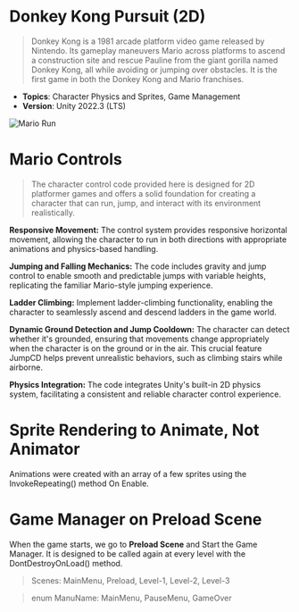 # Donkey Kong Pursuit (2D)

> Donkey Kong is a 1981 arcade platform video game released by Nintendo. Its gameplay maneuvers Mario across platforms to ascend a construction site and rescue Pauline from the giant gorilla named Donkey Kong, all while avoiding or jumping over obstacles. It is the first game in both the Donkey Kong and Mario franchises.

- **Topics**: Character Physics and Sprites, Game Management
- **Version**: Unity 2022.3 (LTS)


![Mario Run](https://github.com/osrbck/DonkeyKong-Pursuit/tree/main/Assets/Sprites/Mario_Run3.png)


# Mario Controls

>The character control code provided here is designed for 2D platformer games and offers a solid foundation for creating a character that can run, jump, and interact with its environment realistically.

**Responsive Movement:** The control system provides responsive horizontal movement, allowing the character to run in both directions with appropriate animations and physics-based handling.

**Jumping and Falling Mechanics:** The code includes gravity and jump control to enable smooth and predictable jumps with variable heights, replicating the familiar Mario-style jumping experience.

**Ladder Climbing:** Implement ladder-climbing functionality, enabling the character to seamlessly ascend and descend ladders in the game world.

**Dynamic Ground Detection and Jump Cooldown:** The character can detect whether it's grounded, ensuring that movements change appropriately when the character is on the ground or in the air. This crucial feature JumpCD helps prevent unrealistic behaviors, such as climbing stairs while airborne.

**Physics Integration:** The code integrates Unity's built-in 2D physics system, facilitating a consistent and reliable character control experience.


# Sprite Rendering to Animate, Not Animator

Animations were created with an array of a few sprites using the InvokeRepeating() method On Enable.


# Game Manager on Preload Scene

When the game starts, we go to **Preload Scene** and Start the Game Manager. It is designed to be called again at every level with the DontDestroyOnLoad() method.
> Scenes: MainMenu, Preload, Level-1, Level-2, Level-3 

> enum ManuName: MainMenu, PauseMenu, GameOver






